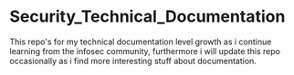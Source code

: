 # Security_Technical_Documentation
This repo's for my technical documentation level growth as i continue learning from the infosec community, furthermore i will update this repo occasionally as i find more interesting stuff about documentation.
